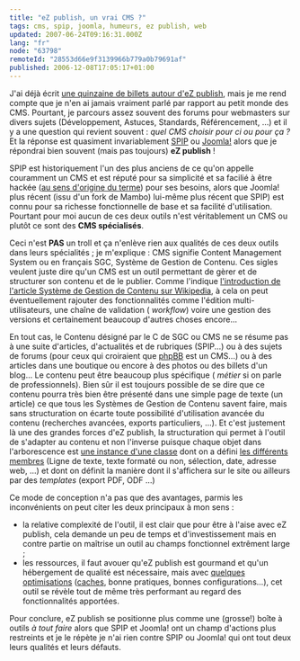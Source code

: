 ```yaml
---
title: "eZ publish, un vrai CMS ?"
tags: cms, spip, joomla, humeurs, ez publish, web
updated: 2007-06-24T09:16:31.000Z
lang: "fr"
node: "63798"
remoteId: "28553d66e9f3139966b779a0b79691af"
published: 2006-12-08T17:05:17+01:00
---
```

 
J'ai déjà écrit [une quinzaine de billets autour d'eZ publish](/tag/ez-publish),
mais je me rend compte que je n'en ai jamais vraiment parlé par rapport au petit
monde des CMS. Pourtant, je parcours assez souvent des forums pour webmasters
sur divers sujets (Développement, Astuces, Standards, Référencement, ...) et il
y a une question qui revient souvent : *quel CMS choisir pour ci ou pour ça ?*
Et la réponse est quasiment invariablement [SPIP](http://www.spip.net) ou
[Joomla!](http://www.joomla.org/) alors que je répondrai bien souvent (mais pas
toujours) **eZ publish** !

 
SPIP est historiquement l'un des plus anciens de ce qu'on appelle couramment un
CMS et est réputé pour sa simplicité et sa facilié à être hackée ([au sens
d'origine du terme](http://fr.wikipedia.org/wiki/Hacker)) pour ses besoins,
alors que Joomla! plus récent (issu d'un fork de
Mambo) lui-même plus récent
que SPIP) est connu pour sa richesse fonctionnelle de base et sa facilité
d'utilisation. Pourtant pour moi aucun de ces deux outils n'est véritablement un
CMS ou plutôt ce sont des **CMS spécialisés**.

 
Ceci n'est **PAS** un troll et ça n'enlève rien aux qualités de ces deux outils
dans leurs spécialités ; je m'explique : CMS signifie Content Management System
ou en français SGC, Système de Gestion de Contenu. Ces sigles veulent juste dire
qu'un CMS est un outil permettant de gèrer et de structurer son contenu et de le
publier. Comme l'indique [l'introduction de l'article Système de Gestion de
Contenu sur
Wikipedia](https://fr.wikipedia.org/wiki/Syst%C3%A8me_de_gestion_de_contenu), à
cela on peut éventuellement rajouter des fonctionnalités comme l'édition
multi-utilisateurs, une chaîne de validation ( *workflow*) voire une gestion des
versions et certainement beaucoup d'autres choses encore...

 
En tout cas, le Contenu désigné par le C de SGC ou CMS ne se résume pas à une
suite d'articles, d'actualités et de rubriques (SPIP...) ou à des sujets de
forums (pour ceux qui croiraient que [phpBB](http://www.phpbb.com/) est un
CMS...) ou à des articles dans une boutique ou encore à des photos ou des
billets d'un blog... Le contenu peut être beaucoup plus spécifique ( *métier* si
on parle de professionnels). Bien sûr il est toujours possible de se dire que ce
contenu pourra très bien être présenté dans une simple page de texte (un
article) ce que tous les Systèmes de Gestion de Contenu savent faire, mais sans
structuration on écarte toute possibilité d'utilisation avancée du contenu
(recherches avancées, exports particuliers, ...). Et c'est justement là une des
grandes forces d'eZ publish, la structuration qui permet à l'outil de s'adapter
au contenu et non l'inverse puisque chaque objet dans l'arborescence est [une
instance d'une
classe](http://ez.no/doc/ez_publish/technical_manual/3_8/concepts_and_basics/content_management/the_content_class)
dont on a défini [les différents
membres](http://ez.no/doc/ez_publish/technical_manual/3_8/concepts_and_basics/content_management/datatypes)
(Ligne de texte, texte formaté ou non, sélection, date, adresse web, ...) et
dont on définit la manière dont il s'affichera sur le site ou ailleurs par des
*templates* (export PDF, ODF ...)

 
Ce mode de conception n'a pas que des avantages, parmis les inconvénients on
peut citer les deux principaux à mon sens :

* la relative complexité de l'outil, il est clair que pour être à l'aise avec eZ
  publish, cela demande un peu de temps et d'investissement mais en contre
  partie on maîtrise un outil au champs fonctionnel extrêment large ;
* les ressources, il faut avouer qu'eZ publish est gourmand et qu'un hébergement
  de qualité est nécessaire, mais avec [quelques
  optimisations](http://ezpedia.org/wiki/en/ez/performance)
  ([caches](/post/ez-publish-et-son-cache), bonne pratiques, bonnes
  configurations...), cet outil se révèle tout de même très performant au regard
  des fonctionnalités apportées.
 
 
Pour conclure, eZ publish se positionne plus comme une (grosse!) boîte à outils
*à tout faire* alors que SPIP et Joomla! ont un champ d'actions plus restreints
et je le répète je n'ai rien contre SPIP ou Joomla! qui ont tout deux leurs
qualités et leurs défauts.
